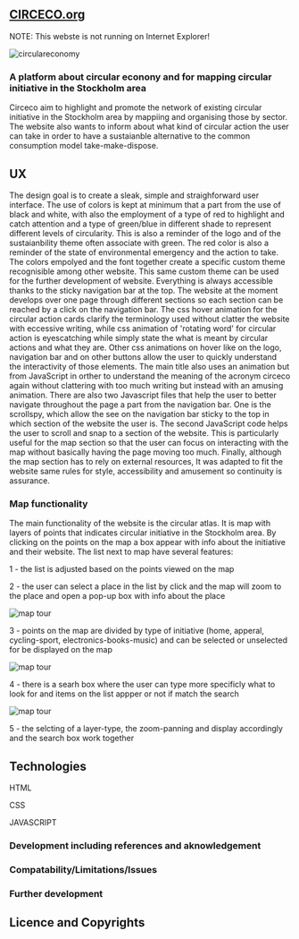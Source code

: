 ## [CIRCECO.org](https://circeco.github.io/circulareconomy/)

NOTE: This webste is not running on Internet Explorer!  

![circulareconomy](https://circeco.github.io/circulareconomy/assets/img/demo/home_page.jpg)

### A platform about circular econony and for mapping circular initiative in the Stockholm area
Circeco aim to highlight and promote the network of existing circular initiative in the Stockholm area by mappiing and organising those by sector. The website also wants to inform about what kind of circular action the user can take in order to have a sustaianble alternative to the common consumption model take-make-dispose. 

## UX
The design goal is to create a sleak, simple and straighforward user interface. The use of colors is kept at minimum that a part from the use of black and white, with also the employment of a type of red to highlight and catch attention and a type of green/blue in different shade to represent different levels of circularity. This is also a reminder of the logo and of the sustaianbility theme often associate with green. The red color is also a reminder of the state of environmental emergency and the action to take. The colors empolyed and the font together create a specific custom theme recognisible among other website. This same custom theme can be used for the further development of website. 
Everything is always accessible thanks to the sticky navigation bar at the top. The website at the moment develops over one page through different sections so each section can be reached by a click on the navigation bar. 
The css hover animation for the circular action cards clarify the terminology used without clatter the website with eccessive writing, while css animation of 'rotating word' for circular action is eyescatching while simply state the what is meant by circular actions and what they are. Other css animations on hover like on the logo, navigation bar and on other buttons allow the user to quickly understand the interactivity of those elements. 
The main title also uses an animation but from JavaScript in orther to understand the meaning of the acronym circeco again without clattering with too much writing but instead with an amusing animation. There are also two Javascript files that help the user to better navigate throughout the page a part from the navigation bar. One is the scrollspy, which allow the see on the navigation bar sticky to the top in which section of the website the user is. The second JavaScript code helps the user to scroll and snap to a section of the website. This is particularly useful for the map section so that the user can focus on interacting with the map without basically having the page moving too much. 
Finally, although the map section has to rely on external resources, It was adapted to fit the website same rules for style, accessibility and amusement so continuity is assurance. 

### Map functionality

The main functionality of the website is the circular atlas. It is map with layers of points that indicates circular initiative in the Stockholm area. By clicking on the points on the map a box appear with info about the initiative and their website. The list next to map have several features: 

1 - the list is adjusted based on the points viewed on the map 

2 - the user can select a place in the list by click and the map will zoom to the place and open a pop-up box with info about the place

![map tour](https://circeco.github.io/circulareconomy/assets/img/demo/map-click-on-point.gif)

3 - points on the map are divided by type of initiative (home, apperal, cycling-sport, electronics-books-music) and can be selected or unselected for be displayed on the map 

![map tour](https://circeco.github.io/circulareconomy/assets/img/demo/map-list-adjusted.gif)

4 - there is a searh box where the user can type more specificly what to look for and items on the list appper or not if match the search

![map tour](https://circeco.github.io/circulareconomy/assets/img/demo/map-search-box.gif)

5 - the selcting of a layer-type, the zoom-panning and display accordingly and the search box work together 


## Technologies 

HTML

CSS 

JAVASCRIPT


### Development including references and aknowledgement 



### Compatability/Limitations/Issues 



### Further development


## Licence and Copyrights 





